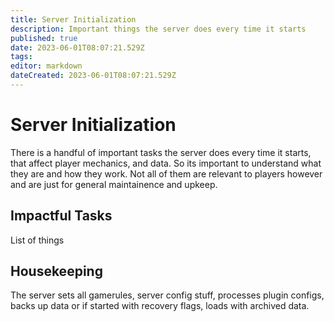 ```yaml
---
title: Server Initialization
description: Important things the server does every time it starts
published: true
date: 2023-06-01T08:07:21.529Z
tags: 
editor: markdown
dateCreated: 2023-06-01T08:07:21.529Z
---
```


# Server Initialization
There is a handful of important tasks the server does every time it starts, that affect player mechanics, and data. So its important to understand what they are and how they work. Not all of them are relevant to players however and are just for general maintainence and upkeep.

## Impactful Tasks
List of things

## Housekeeping
The server sets all gamerules, server config stuff, processes plugin configs, backs up data or if started with recovery flags, loads with archived data.